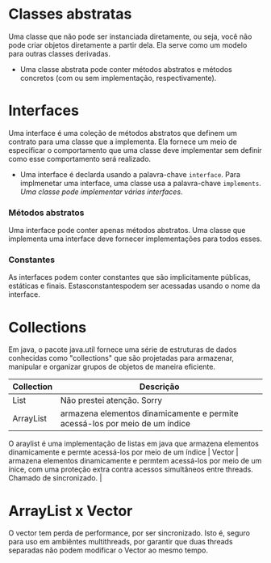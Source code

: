 # Classes abstratas

Uma classe que não pode ser instanciada diretamente, ou seja, você não pode criar objetos diretamente a partir dela. Ela serve como um modelo para outras classes derivadas.

- Uma classe abstrata pode conter métodos abstratos e métodos concretos (com ou sem implementação, respectivamente).

# Interfaces

Uma interface é uma coleção de métodos abstratos que definem um contrato para uma classe que a implementa. Ela fornece um meio de especificar o comportamento que uma classe deve implementar sem definir como esse comportamento será realizado.

- Uma interface é declarda usando a palavra-chave `interface`. Para implmenetar uma interface, uma classe usa a palavra-chave `implements`. *Uma classe pode implementar várias interfaces*.

### Métodos abstratos

Uma interface pode conter apenas métodos abstratos. Uma classe que implementa uma interface deve fornecer implementações para todos esses.

### Constantes

As interfaces podem conter constantes que são implicitamente públicas, estáticas e finais. Estasconstantespodem ser acessadas usando o nome da interface.

# Collections

Em java, o pacote java.util fornece uma série de estruturas de dados conhecidas como "collections" que são projetadas para armazenar, manipular e organizar grupos de objetos de maneira eficiente.

| Collection | Descrição |
| ---------- | --------- |
| List       | Não prestei atenção. Sorry |
| ArrayList  | armazena elementos dinamicamente e permite acessá-los por meio de um índice |
O araylist é uma implementação de listas em java que armazena elementos dinamicamente e permte acessá-los por meio de um índice
| Vector     | armazena elementos dinamicamente e permtem acessá-los por meio de um ínice, com uma proteção extra contra acessos simultâneos entre threads. Chamado de sincronizado. |

# ArrayList x Vector

O vector tem perda de performance, por ser sincronizado. Isto é, seguro para uso em ambiêntes multithreads, por garantir que duas threads separadas não podem modificar o Vector ao mesmo tempo.
